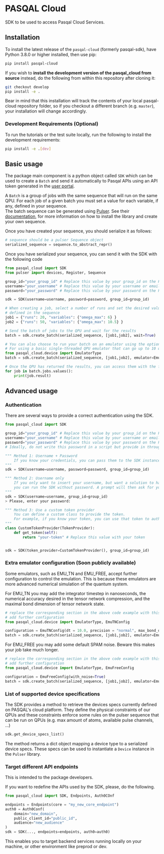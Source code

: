 # PASQAL Cloud

SDK to be used to access Pasqal Cloud Services.

## Installation

To install the latest release of the `pasqal-cloud` (formerly pasqal-sdk), have Python 3.8.0 or higher installed, then use pip:

```bash
pip install pasqal-cloud
```

If you wish to **install the development version of the pasqal_cloud from source** instead, do the following from within this repository after cloning it:

```bash
git checkout develop
pip install -e .
```

Bear in mind that this installation will track the contents of your local
pasqal-cloud repository folder, so if you checkout a different branch (e.g. `master`),
your installation will change accordingly.

### Development Requirements (Optional)

To run the tutorials or the test suite locally, run the following to install the development requirements:

```bash
pip install -e .[dev]
```



## Basic usage

The package main component is a python object called `SDK` which can be used to create a `Batch` and send it automatically
to Pasqal APIs using an API token generated in the [user portal](https://portal.pasqal.cloud).

A `Batch` is a group of jobs with the same sequence that will run on the same QPU. For each job of a given batch you must set a value for each variable, if any, defined in your sequence.  
The batch sequence can be generated using [Pulser](https://github.com/pasqal-io/Pulser). See their [documentation](https://pulser.readthedocs.io/en/stable/),
for more information on how to install the library and create your own sequence.

Once you have created your sequence, you should serialize it as follows:

```python
# sequence should be a pulser Sequence object
serialized_sequence = sequence.to_abstract_repr()
```

Once you have serialized your sequence, you can send it with the SDK with the following code

```python
from pasqal_cloud import SDK
from pulser import devices, Register, Sequence

group_id="your_group_id" # Replace this value by your group_id on the PASQAL platform.
username="your_username" # Replace this value by your username or email on the PASQAL platform.
password="your_password" # Replace this value by your password on the PASQAL platform.

sdk = SDK(username=username, password=password, group_id=group_id)

# When creating a job, select a number of runs and set the desired values for the variables
# defined in the sequence
job1 = {"runs": 20, "variables": {"omega_max": 6} }
job2 = {"runs": 50, "variables": {"omega_max": 10.5} }

# Send the batch of jobs to the QPU and wait for the results
batch = sdk.create_batch(serialized_sequence, [job1,job2], wait=True)

# You can also choose to run your batch on an emulator using the optional argument 'emulator'
# For using a basic single-threaded QPU emulator that can go up to 10 qubits, you can specify the "EMU_FREE" emulator.
from pasqal_cloud.device import EmulatorType
batch = sdk.create_batch(serialized_sequence, [job1,job2], emulator=EmulatorType.EMU_FREE)

# Once the QPU has returned the results, you can access them with the following:
for job in batch.jobs.values():
    print(job.result)

```

## Advanced usage

### Authentication

There are several ways to provide a correct authentication using the SDK.

```python
from pasqal_cloud import SDK

group_id="your_group_id" # Replace this value by your group_id on the PASQAL platform.
username="your_username" # Replace this value by your username or email on the PASQAL platform.
password="your_password" # Replace this value by your password on the PASQAL platform.
# Ideally, do not write this password in a script but provide in through the command-line or as a secret environment variable.

""" Method 1: Username + Password
    If you know your credentials, you can pass them to the SDK instance on creation.
"""
sdk = SDK(username=username, password=password, group_id=group_id)

""" Method 2: Username only
    If you only want to insert your username, but want a solution to have your password being secret
    you can run the SDK without password. A prompt will then ask for your password
"""
sdk = SDK(username=username, group_id=group_id)
> Please, enter your password:

""" Method 3: Use a custom token provider
    You can define a custom class to provide the token.
    For example, if you know your token, you can use that token to authenticate directly to our APIs as follows.
"""
class CustomTokenProvider(TokenProvider):
    def get_token(self):
        return "your-token" # Replace this value with your token


sdk = SDK(token_provider=CustomTokenProvider(), group_id=group_id)
```

### Extra emulator configuration (Soon publicly available)

Some emulators, such as EMU_TN and EMU_FREE, accept further configuration to control the emulation.
This is because these emulators are more advanced numerical simulation of the quantum system.

For EMU_TN you may add the integrator timestep in nanoseconds, the numerical accuracy desired in the tensor network compression, and the maximal bond dimension of tensor network state.

```python
# replace the corresponding section in the above code example with this to
# add further configuration
from pasqal_cloud.device import EmulatorType, EmuTNConfig

configuration = EmuTNConfig(dt = 10.0, precision = "normal", max_bond_dim = 100)
batch = sdk.create_batch(serialized_sequence, [job1,job2], emulator=EmulatorType.EMU_TN, configuration=configuration)
```

For EMU_FREE you may add some default SPAM noise. Beware this makes your job take much longer.

```python
# replace the corresponding section in the above code example with this to
# add further configuration
from pasqal_cloud.device import EmulatorType, EmuFreeConfig

configuration = EmuFreeConfig(with_noise=True)
batch = sdk.create_batch(serialized_sequence, [job1,job2], emulator=EmulatorType.EMU_FREE, configuration=configuration)
```

### List of supported device specifications

The SDK provides a method to retrieve the devices specs currently defined on PASQAL's cloud platform.
They define the physical constraints of our QPUs and these constraints enforce some rules on
the pulser sequence that can be run on QPUs (e.g. max amount of atoms, available pulse channels, ...)

```python
sdk.get_device_specs_list()
```

The method returns a dict object mapping a device type to a serialized device specs. These specs can be used
to instantiate a `Device` instance in the `Pulser` library.


### Target different API endpoints

This is intended to the package developers.

If you want to redefine the APIs used by the SDK, please, do the following.

```python
from pasqal_cloud import SDK, Endpoints, Auth0COnf

endpoints = Endpoints(core = "my_new_core_endpoint")
auth0 = Auth0Conf(
    domain="new_domain",
    public_client_id="public_id",
    audience="new_audience"
)
sdk = SDK(..., endpoints=endpoints, auth0=auth0)
```

This enables you to target backend services running locally on your machine, or other environment like preprod or dev.

